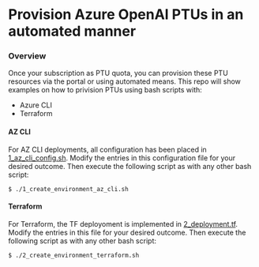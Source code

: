 # Provision Azure OpenAI PTUs in an automated manner
### Overview ###
Once your subscription as PTU quota, you can provision these PTU resources via the portal or using automated means. 
This repo will show examples on how to privision PTUs using bash scripts with:
- Azure CLI
- Terraform


#### **AZ CLI** 
For AZ CLI deployments, all configuration has been placed in [1_az_cli_config.sh](https://github.com/SeryioGonzalez/az_openai_ptus_automated/blob/main/1_az_cli_config.sh "1_az_cli_config.sh"). Modify the entries in this configuration file for your desired outcome. Then execute the following script as with any other bash script:
```
$ ./1_create_environment_az_cli.sh
```

#### **Terraform** 
For Terraform, the TF deployoment is implemented in [2_deployment.tf](https://github.com/SeryioGonzalez/az_openai_ptus_automated/blob/main/2_deployment.tf "2_deployment.tf"). Modify the entries in this  file for your desired outcome. Then execute the following script as with any other bash script:
```
$ ./2_create_environment_terraform.sh
```